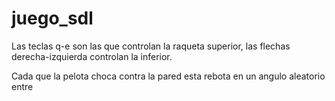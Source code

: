 # juego_sdl

Las teclas q-e son las que controlan la raqueta superior, las flechas derecha-izquierda controlan la inferior.

Cada que la pelota choca contra la pared esta rebota en un angulo aleatorio entre 
